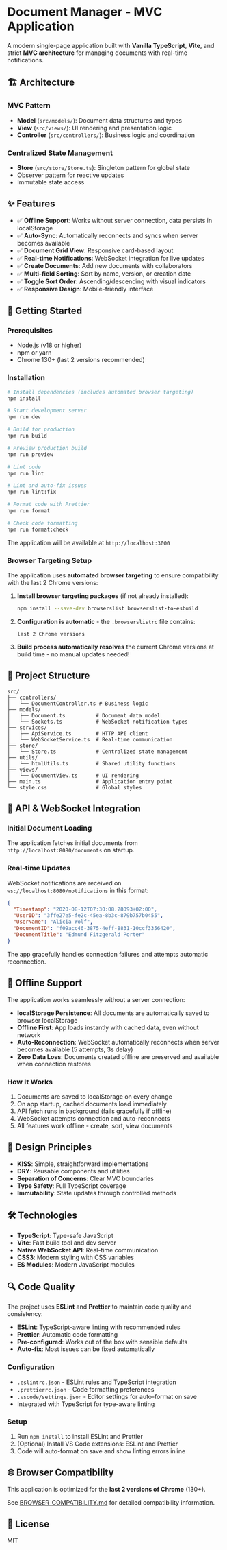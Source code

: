 # Document Manager - MVC Application

A modern single-page application built with **Vanilla TypeScript**, **Vite**, and strict **MVC architecture** for managing documents with real-time notifications.

## 🏗️ Architecture

### MVC Pattern
- **Model** (`src/models/`): Document data structures and types
- **View** (`src/views/`): UI rendering and presentation logic
- **Controller** (`src/controllers/`): Business logic and coordination

### Centralized State Management
- **Store** (`src/store/Store.ts`): Singleton pattern for global state
- Observer pattern for reactive updates
- Immutable state access

## ✨ Features

- ✅ **Offline Support**: Works without server connection, data persists in localStorage
- ✅ **Auto-Sync**: Automatically reconnects and syncs when server becomes available
- ✅ **Document Grid View**: Responsive card-based layout
- ✅ **Real-time Notifications**: WebSocket integration for live updates
- ✅ **Create Documents**: Add new documents with collaborators
- ✅ **Multi-field Sorting**: Sort by name, version, or creation date
- ✅ **Toggle Sort Order**: Ascending/descending with visual indicators
- ✅ **Responsive Design**: Mobile-friendly interface

## 🚀 Getting Started

### Prerequisites
- Node.js (v18 or higher)
- npm or yarn
- Chrome 130+ (last 2 versions recommended)

### Installation

```bash
# Install dependencies (includes automated browser targeting)
npm install

# Start development server
npm run dev

# Build for production
npm run build

# Preview production build
npm run preview

# Lint code
npm run lint

# Lint and auto-fix issues
npm run lint:fix

# Format code with Prettier
npm run format

# Check code formatting
npm run format:check
```

The application will be available at `http://localhost:3000`

### Browser Targeting Setup

The application uses **automated browser targeting** to ensure compatibility with the last 2 Chrome versions:

1. **Install browser targeting packages** (if not already installed):
   ```bash
   npm install --save-dev browserslist browserslist-to-esbuild
   ```

2. **Configuration is automatic** - the `.browserslistrc` file contains:
   ```
   last 2 Chrome versions
   ```

3. **Build process automatically resolves** the current Chrome versions at build time - no manual updates needed!

## 📁 Project Structure

```
src/
├── controllers/
│   └── DocumentController.ts # Business logic
├── models/
│   ├── Document.ts          # Document data model
│   └── Sockets.ts           # WebSocket notification types
├── services/
│   ├── ApiService.ts        # HTTP API client
│   └── WebSocketService.ts  # Real-time communication
├── store/
│   └── Store.ts             # Centralized state management
├── utils/
│   └── htmlUtils.ts         # Shared utility functions
├── views/
│   └── DocumentView.ts      # UI rendering
├── main.ts                  # Application entry point
└── style.css                # Global styles
```

## 🔌 API & WebSocket Integration

### Initial Document Loading
The application fetches initial documents from `http://localhost:8080/documents` on startup.

### Real-time Updates
WebSocket notifications are received on `ws://localhost:8080/notifications` in this format:

```json
{
  "Timestamp": "2020-08-12T07:30:08.28093+02:00",
  "UserID": "3ffe27e5-fe2c-45ea-8b3c-879b757b0455",
  "UserName": "Alicia Wolf",
  "DocumentID": "f09acc46-3875-4eff-8831-10ccf3356420",
  "DocumentTitle": "Edmund Fitzgerald Porter"
}
```

The app gracefully handles connection failures and attempts automatic reconnection.

## 💾 Offline Support

The application works seamlessly without a server connection:

- **localStorage Persistence**: All documents are automatically saved to browser localStorage
- **Offline First**: App loads instantly with cached data, even without network
- **Auto-Reconnection**: WebSocket automatically reconnects when server becomes available (5 attempts, 3s delay)
- **Zero Data Loss**: Documents created offline are preserved and available when connection restores

### How It Works
1. Documents are saved to localStorage on every change
2. On app startup, cached documents load immediately
3. API fetch runs in background (fails gracefully if offline)
4. WebSocket attempts connection and auto-reconnects
5. All features work offline - create, sort, view documents

## 🎨 Design Principles

- **KISS**: Simple, straightforward implementations
- **DRY**: Reusable components and utilities
- **Separation of Concerns**: Clear MVC boundaries
- **Type Safety**: Full TypeScript coverage
- **Immutability**: State updates through controlled methods

## 🛠️ Technologies

- **TypeScript**: Type-safe JavaScript
- **Vite**: Fast build tool and dev server
- **Native WebSocket API**: Real-time communication
- **CSS3**: Modern styling with CSS variables
- **ES Modules**: Modern JavaScript modules

## 🔍 Code Quality

The project uses **ESLint** and **Prettier** to maintain code quality and consistency:

- **ESLint**: TypeScript-aware linting with recommended rules
- **Prettier**: Automatic code formatting
- **Pre-configured**: Works out of the box with sensible defaults
- **Auto-fix**: Most issues can be fixed automatically

### Configuration
- `.eslintrc.json` - ESLint rules and TypeScript integration
- `.prettierrc.json` - Code formatting preferences
- `.vscode/settings.json` - Editor settings for auto-format on save
- Integrated with TypeScript for type-aware linting

### Setup
1. Run `npm install` to install ESLint and Prettier
2. (Optional) Install VS Code extensions: ESLint and Prettier
3. Code will auto-format on save and show linting errors inline

## 🌐 Browser Compatibility

This application is optimized for the **last 2 versions of Chrome** (130+). 

See [BROWSER_COMPATIBILITY.md](./BROWSER_COMPATIBILITY.md) for detailed compatibility information.

## 📝 License

MIT
